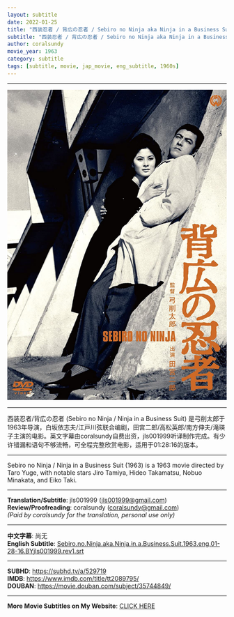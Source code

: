 ```yaml
---
layout: subtitle
date: 2022-01-25
title: "西装忍者 / 背広の忍者 / Sebiro no Ninja aka Ninja in a Business Suit 1963 Subtitle (English)"
subtitle: "西装忍者 / 背広の忍者 / Sebiro no Ninja aka Ninja in a Business Suit 1963 Subtitle (English)"
author: coralsundy
movie_year: 1963
category: subtitle
tags: [subtitle, movie, jap_movie, eng_subtitle, 1960s]
---
```


------

<img src="../assets/tt2089795.jpg" alt="tt2089795_cover_art" />

------

西装忍者/背広の忍者 (Sebiro no Ninja / Ninja in a Business Suit) 是弓削太郎于1963年导演，白坂依志夫/江戸川弦联合编剧，田宫二郎/高松英郎/南方伸夫/滝瑛子主演的电影。英文字幕由coralsundy自费出资，jls001999听译制作完成。有少许错漏和语句不够流畅，可全程完整欣赏电影，适用于01:28:16的版本。

------

Sebiro no Ninja / Ninja in a Business Suit (1963) is a 1963 movie directed by Taro Yuge, with notable stars Jiro Tamiya, Hideo Takamatsu, Nobuo Minakata, and Eiko Taki.

------

**Translation/Subtitle**: jls001999 (jls001999@gmail.com)<br>
**Review/Proofreading**: coralsundy (coralsundy@gmail.com)<br>
*(Paid by coralsundy for the translation, personal use only)*

------

**中文字幕**: 尚无<br>
**English Subtitle**: [Sebiro.no.Ninja.aka.Ninja.in.a.Business.Suit.1963.eng.01-28-16.BYjls001999.rev1.srt](../subtitles/Sebiro.no.Ninja.aka.Ninja.in.a.Business.Suit.1963.eng.01-28-16.BYjls001999.rev1.srt)

------

**SUBHD**: <https://subhd.tv/a/529719><br>
**IMDB**: <https://www.imdb.com/title/tt2089795/><br>
**DOUBAN**: <https://movie.douban.com/subject/35744849/>

------

**More Movie Subtitles on My Website**: <a href='{% post_url 2021-01-10-subtitles-summary-list %}'>CLICK HERE</a>


